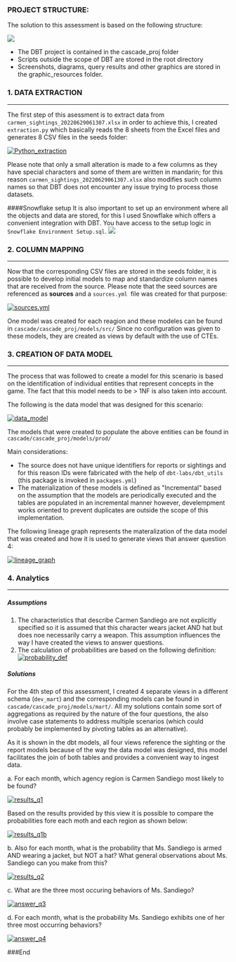 ### PROJECT STRUCTURE:
The solution to this assessment is based on the following structure: 

[![](https://github.com/hlsd96/cascade/blob/c83b1af0eb5043b864be9515db88ef3351ba409e/graphic_resources/github.png)](https://github.com/hlsd96/cascade/blob/c83b1af0eb5043b864be9515db88ef3351ba409e/graphic_resources/github.png)

- The DBT project is contained in the cascade_proj folder
- Scripts outside the scope of DBT are stored in the root directory
- Screenshots, diagrams, query results and other graphics are stored in the graphic_resources folder.

### 1. DATA EXTRACTION
---

The first step of this asessment is to extract data from `carmen_sightings_20220629061307.xlsx` in order to achieve this, I created `extraction.py` which basically reads the 8 sheets from the Excel files and generates 8 CSV files in the seeds folder: 

[![Python_extraction](https://github.com/hlsd96/cascade/blob/2e7b1c155d7286dcbe7c3928394907f89d6ac9d9/graphic_resources/python.png "Python_extraction")](https://github.com/hlsd96/cascade/blob/2e7b1c155d7286dcbe7c3928394907f89d6ac9d9/graphic_resources/python.png "Python_extraction")

Please note that only a small alteration is made to a few columns as they have special characters and some of them are written in mandarin; for this reason `carmen_sightings_20220629061307.xlsx` also modifies such column names so that DBT does not encounter any issue trying to process those datasets. 

####Snowflake setup
It is also important to set up an environment where all the objects and data are stored, for this I used Snowflake which offers a convenient integration with DBT. You have access to the setup logic in `Snowflake Environment Setup.sql`.
[![](https://github.com/hlsd96/cascade/blob/2e7b1c155d7286dcbe7c3928394907f89d6ac9d9/graphic_resources/setup.png)](https://github.com/hlsd96/cascade/blob/2e7b1c155d7286dcbe7c3928394907f89d6ac9d9/graphic_resources/setup.png)

### 2. COLUMN MAPPING
---
Now that the corresponding CSV files are stored in the seeds folder, it is possible to develop initial models to map and standardize column names that are received from the source. 
Please note that the seed sources are referenced as **sources** and a `sources.yml `file was created for that purpose:

[![sources.yml](https://github.com/hlsd96/cascade/blob/50b89cb6c3d456783ca3964fa11ea05688babfb4/graphic_resources/sources.png)](https://github.com/hlsd96/cascade/blob/50b89cb6c3d456783ca3964fa11ea05688babfb4/graphic_resources/sources.png)

One model was created for each reagion and these modeles can be found in `cascade/cascade_proj/models/src/`
Since no configuration was given to these models, they are created as views by default with the use of CTEs. 


### 3. CREATION OF DATA MODEL
---
The process that was followed to create a model for this scenario is based on the identification of individual entities that represent concepts in the game. The fact that this model needs to be > 1NF is also taken into account.

The following is the data model that was designed for this scenario:

[![data_model](https://github.com/hlsd96/cascade/blob/31de8ff819fd88940c9aa5dd573050a81c107ad1/graphic_resources/ERD.png)](https://github.com/hlsd96/cascade/blob/31de8ff819fd88940c9aa5dd573050a81c107ad1/graphic_resources/ERD.png)

The models that were created to populate the above entities can be found in `cascade/cascade_proj/models/prod/` 

Main considerations: 

- The source does not have unique identifiers for reports or sightings and for this reason IDs were fabricated with the help of `dbt-labs/dbt_utils` (this package is invoked in `packages.yml`)
- The materialization of these models is defined as "Incremental" based on the assumption that the models are periodically executed and the tables are populated in an incremental manner however, develempment works oriented to prevent duplicates are outside the scope of this implementation. 

The following lineage graph represents the materalization of the data model that was created and how it is used to generate views that answer question 4: 

[![lineage_graph](https://github.com/hlsd96/cascade/blob/02c6b7afd5a5e422de57b8c8bece801fc535a0ba/graphic_resources/lineage_graph.png "lineage_graph")](https://github.com/hlsd96/cascade/blob/02c6b7afd5a5e422de57b8c8bece801fc535a0ba/graphic_resources/lineage_graph.png "lineage_graph")


### 4. Analytics
---
##### Assumptions
1. The characteristics that describe Carmen Sandiego are not explicitly specified so it is assumed that this character wears jacket AND hat but does noe necessarily carry a weapon. This assumption influences the way I have created the views to answer questions.
2. The calculation of probabilities are based on the following definition: 
[![probability_def](https://github.com/hlsd96/cascade/blob/02c6b7afd5a5e422de57b8c8bece801fc535a0ba/graphic_resources/probability_def.png "probability_def")](https://github.com/hlsd96/cascade/blob/02c6b7afd5a5e422de57b8c8bece801fc535a0ba/graphic_resources/probability_def.png "probability_def")


##### Solutions
For the 4th step of this assessment, I created 4 separate views in a different schema (`dev_mart`) and the corresponding models can be found in `cascade/cascade_proj/models/mart/`.
All my solutions contain some sort of aggregations as required by the nature of the four questions, the also involve case statements to address multiple scenarios (which could probably be implemented by pivoting tables as an alternative). 

As it is shown in the dbt models, all four views reference the sighting or the report models because of the way the data model was designed, this model facilitates the join of both tables and provides a convenient way to ingest data.

a. For each month, which agency region is Carmen Sandiego most likely to be found?

[![results_q1](https://github.com/hlsd96/cascade/blob/cbd70acdb159f2a60fb047d860cca8234636ef9d/graphic_resources/q1_table.png "results_q1")](https://github.com/hlsd96/cascade/blob/cbd70acdb159f2a60fb047d860cca8234636ef9d/graphic_resources/q1_table.png "results_q1")

Based on the results provided by this view it is possible to compare the probabilities fore each moth and each region as shown below: 

[![results_q1b](https://github.com/hlsd96/cascade/blob/cbd70acdb159f2a60fb047d860cca8234636ef9d/graphic_resources/q1_result.png "results_q1b")](https://github.com/hlsd96/cascade/blob/cbd70acdb159f2a60fb047d860cca8234636ef9d/graphic_resources/q1_result.png "results_q1b")

b. Also for each month, what is the probability that Ms. Sandiego is armed AND wearing a jacket, but NOT a hat? What general observations about Ms. Sandiego can you make from this?

[![results_q2](https://github.com/hlsd96/cascade/blob/17b78d39d5d2a03b2645e16f9021d8c9c3c75920/graphic_resources/answer_q2.png "results_q2")](https://github.com/hlsd96/cascade/blob/17b78d39d5d2a03b2645e16f9021d8c9c3c75920/graphic_resources/answer_q2.png "results_q2")

c. What are the three most occuring behaviors of Ms. Sandiego?

[![answer_q3](https://github.com/hlsd96/cascade/blob/17b78d39d5d2a03b2645e16f9021d8c9c3c75920/graphic_resources/answer_question_three.png "answer_q3")](https://github.com/hlsd96/cascade/blob/17b78d39d5d2a03b2645e16f9021d8c9c3c75920/graphic_resources/answer_question_three.png "answer_q3")


d. For each month, what is the probability Ms. Sandiego exhibits one of her three most occurring behaviors?

[![answer_q4](https://github.com/hlsd96/cascade/blob/17b78d39d5d2a03b2645e16f9021d8c9c3c75920/graphic_resources/answer_question_four.png)](https://github.com/hlsd96/cascade/blob/17b78d39d5d2a03b2645e16f9021d8c9c3c75920/graphic_resources/answer_question_four.png)

###End